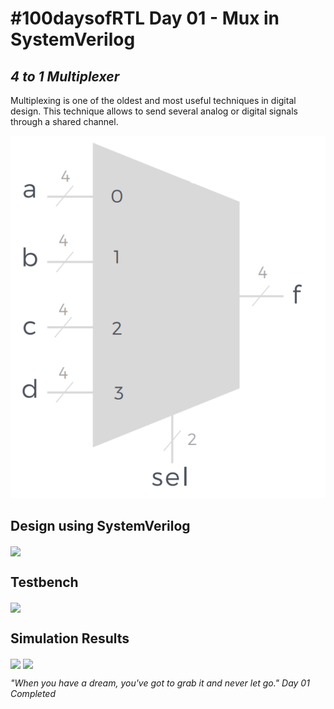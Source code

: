 # #100daysofRTL Day 01 - Mux in SystemVerilog
## _4 to 1 Multiplexer_

Multiplexing is one of the oldest and most useful techniques in digital design. This technique allows to send several analog or digital signals through a shared channel.

![4-to-1 Mux](https://raw.githubusercontent.com/Marcotronics/100daysofRTL/main/001_RTL_MUX/images/mux4a1.PNG)

## Design using SystemVerilog

<img align="center" src="https://raw.githubusercontent.com/Marcotronics/100daysofRTL/main/001_RTL_MUX/images/mux_code.PNG =280x450" width="220px"/>

## Testbench

<img align="center" src="https://raw.githubusercontent.com/Marcotronics/100daysofRTL/main/001_RTL_MUX/images/mux_tb_code.PNG =280x450" width="320px"/>

## Simulation Results

<img align="center" src="https://raw.githubusercontent.com/Marcotronics/100daysofRTL/main/001_RTL_MUX/images/mux_tb_simulation.PNG =350x450" width="220px"/>

<img align="center" src="https://raw.githubusercontent.com/Marcotronics/100daysofRTL/main/001_RTL_MUX/images/waveform_simulation.PNG =150x550" width="220px"/>

_"When you have a dream, you've got to grab it and never let go."_
*Day 01 Completed*
